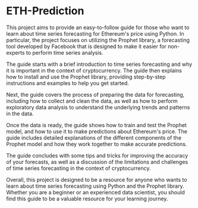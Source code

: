 # ETH-Prediction
This project aims to provide an easy-to-follow guide for those who want to learn about time series forecasting for Ethereum's price using Python. In particular, the project focuses on utilizing the Prophet library, a forecasting tool developed by Facebook that is designed to make it easier for non-experts to perform time series analysis.

The guide starts with a brief introduction to time series forecasting and why it is important in the context of cryptocurrency. The guide then explains how to install and use the Prophet library, providing step-by-step instructions and examples to help you get started.

Next, the guide covers the process of preparing the data for forecasting, including how to collect and clean the data, as well as how to perform exploratory data analysis to understand the underlying trends and patterns in the data.

Once the data is ready, the guide shows how to train and test the Prophet model, and how to use it to make predictions about Ethereum's price. The guide includes detailed explanations of the different components of the Prophet model and how they work together to make accurate predictions.

The guide concludes with some tips and tricks for improving the accuracy of your forecasts, as well as a discussion of the limitations and challenges of time series forecasting in the context of cryptocurrency.

Overall, this project is designed to be a resource for anyone who wants to learn about time series forecasting using Python and the Prophet library. Whether you are a beginner or an experienced data scientist, you should find this guide to be a valuable resource for your learning journey.

